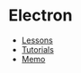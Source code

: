 # Electron

- [Lessons](https://github.com/OSW3-Campus/Electron-lessons)
- [Tutorials](https://github.com/OSW3-Campus/Electron-tutorials)
- [Memo](https://github.com/OSW3-Campus/Electron-memo)
